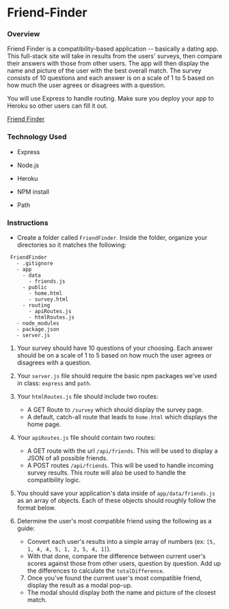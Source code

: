 # Friend-Finder

### Overview
Friend Finder is a compatibility-based application -- basically a dating app. This full-stack site will take in results from the users' surveys, then compare their answers with those from other users. The app will then display the name and picture of the user with the best overall match. The survey consists of 10 questions and each answer is on a scale of 1 to 5 based on how much the user agrees or disagrees with a question.

You will use Express to handle routing. Make sure you deploy your app to Heroku so other users can fill it out.

<a href="https://protected-meadow-77050.herokuapp.com/">Friend Finder</a>


### Technology Used

* Express

* Node.js

* Heroku

* NPM install

* Path

### Instructions

* Create a folder called `FriendFinder`. Inside the folder, organize your directories so it matches the following:

 ```
  FriendFinder
    - .gitignore
    - app
      - data
        - friends.js
      - public
        - home.html
        - survey.html
      - routing
        - apiRoutes.js
        - htmlRoutes.js
    - node_modules
    - package.json
    - server.js
  ```
  
  1. Your survey should have 10 questions of your choosing. Each answer should be on a scale of 1 to 5 based on how much the user agrees or disagrees with a question.

2. Your `server.js` file should require the basic npm packages we've used in class: `express` and `path`.

3. Your `htmlRoutes.js` file should include two routes:

   * A GET Route to `/survey` which should display the survey page.
   * A default, catch-all route that leads to `home.html` which displays the home page.

4. Your `apiRoutes.js` file should contain two routes:

   * A GET route with the url `/api/friends`. This will be used to display a JSON of all possible friends.
   * A POST routes `/api/friends`. This will be used to handle incoming survey results. This route will also be used to handle the compatibility logic.

5. You should save your application's data inside of `app/data/friends.js` as an array of objects. Each of these objects should roughly follow the format below.

6. Determine the user's most compatible friend using the following as a guide:

   * Convert each user's results into a simple array of numbers (ex: `[5, 1, 4, 4, 5, 1, 2, 5, 4, 1]`).
   * With that done, compare the difference between current user's scores against those from other users, question by     question. Add up the differences to calculate the `totalDifference`.
   
   7. Once you've found the current user's most compatible friend, display the result as a modal pop-up.
   * The modal should display both the name and picture of the closest match.
   
